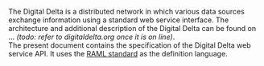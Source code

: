 The Digital Delta is a distributed network in which various data sources exchange information using a standard web service interface. The architecture and additional description of the Digital Delta can be found on ... _(todo: refer to digitaldelta.org once it is on line)_.  
The present document contains the specification of the Digital Delta web service API. It uses the <a href="http://raml.org">RAML standard</a> as the definition language.<br/>
